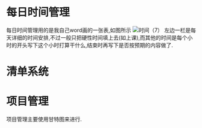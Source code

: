 # 每日时间管理
每日时间管理用的是我自己word画的一张表,如图所示
![时间（7）](https://github.com/shenzh21/hbsblog/assets/152977184/0e02f60f-70f8-456d-808e-32e1f32972aa)
左边一栏是每天详细的时间安排,不过一般只把硬性时间填上去(如上课),而其他的时间是每个小时的开头写下这个小时打算干什么,结束时再写下是否按预期的内容做了.
# 清单系统
# 项目管理
项目管理主要使用甘特图来进行.